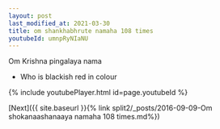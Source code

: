 ```yaml
---
layout: post
last_modified_at: 2021-03-30
title: om shankhabhrute namaha 108 times
youtubeId: umnpRyNIaNU
---
```

 
 
Om Krishna pingalaya nama 
 
 -  Who is blackish red in colour 
 
  
 
  
 
 
 
 
 
 


{% include youtubePlayer.html id=page.youtubeId %}
 
[Next]({{ site.baseurl }}{% link  split2/_posts/2016-09-09-Om shokanaashanaaya namaha 108 times.md%})
 
